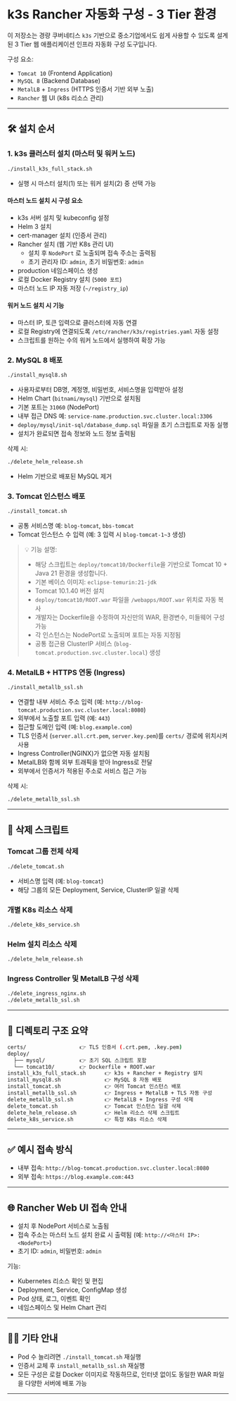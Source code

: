 # k3s Rancher 자동화 구성 - 3 Tier 환경

이 저장소는 경량 쿠버네티스 `k3s` 기반으로 중소기업에서도 쉽게 사용할 수 있도록 설계된 3 Tier 웹 애플리케이션 인프라 자동화 구성 도구입니다.

구성 요소:
- `Tomcat 10` (Frontend Application)
- `MySQL 8` (Backend Database)
- `MetalLB` + `Ingress` (HTTPS 인증서 기반 외부 노출)
- `Rancher` 웹 UI (k8s 리소스 관리)

---

## 🛠 설치 순서

### 1. **k3s 클러스터 설치 (마스터 및 워커 노드)**
```bash
./install_k3s_full_stack.sh
```
- 실행 시 마스터 설치(1) 또는 워커 설치(2) 중 선택 가능

#### 마스터 노드 설치 시 구성 요소
- k3s 서버 설치 및 kubeconfig 설정
- Helm 3 설치
- cert-manager 설치 (인증서 관리)
- Rancher 설치 (웹 기반 K8s 관리 UI)
  - 설치 후 `NodePort` 로 노출되며 접속 주소는 출력됨
  - 초기 관리자 ID: `admin`, 초기 비밀번호: `admin`
- production 네임스페이스 생성
- 로컬 Docker Registry 설치 (`5000 포트`)
- 마스터 노드 IP 자동 저장 (`~/registry_ip`)

#### 워커 노드 설치 시 기능
- 마스터 IP, 토큰 입력으로 클러스터에 자동 연결
- 로컬 Registry에 연결되도록 `/etc/rancher/k3s/registries.yaml` 자동 설정
- 스크립트를 원하는 수의 워커 노드에서 실행하여 확장 가능

### 2. **MySQL 8 배포**
```bash
./install_mysql8.sh
```
- 사용자로부터 DB명, 계정명, 비밀번호, 서비스명을 입력받아 설정
- Helm Chart (`bitnami/mysql`) 기반으로 설치됨
- 기본 포트는 `31060` (NodePort)
- 내부 접근 DNS 예: `service-name.production.svc.cluster.local:3306`
- `deploy/mysql/init-sql/database_dump.sql` 파일을 초기 스크립트로 자동 실행
- 설치가 완료되면 접속 정보와 노드 정보 출력됨

삭제 시:
```bash
./delete_helm_release.sh
```
- Helm 기반으로 배포된 MySQL 제거

### 3. **Tomcat 인스턴스 배포**
```bash
./install_tomcat.sh
```
- 공통 서비스명 예: `blog-tomcat`, `bbs-tomcat`
- Tomcat 인스턴스 수 입력 (예: 3 입력 시 `blog-tomcat-1~3` 생성)

> 💡 기능 설명:
> - 해당 스크립트는 `deploy/tomcat10/Dockerfile`을 기반으로 Tomcat 10 + Java 21 환경을 생성합니다.
> - 기본 베이스 이미지: `eclipse-temurin:21-jdk`
> - Tomcat 10.1.40 버전 설치
> - `deploy/tomcat10/ROOT.war` 파일을 `/webapps/ROOT.war` 위치로 자동 복사
> - 개발자는 Dockerfile을 수정하여 자신만의 WAR, 환경변수, 미들웨어 구성 가능
> - 각 인스턴스는 NodePort로 노출되며 포트는 자동 지정됨
> - 공통 접근용 ClusterIP 서비스 (`blog-tomcat.production.svc.cluster.local`) 생성

### 4. **MetalLB + HTTPS 연동 (Ingress)**
```bash
./install_metallb_ssl.sh
```
- 연결할 내부 서비스 주소 입력 (예: `http://blog-tomcat.production.svc.cluster.local:8080`)
- 외부에서 노출할 포트 입력 (예: `443`)
- 접근할 도메인 입력 (예: `blog.example.com`)
- TLS 인증서 (`server.all.crt.pem`, `server.key.pem`)를 `certs/` 경로에 위치시켜 사용
- Ingress Controller(NGINX)가 없으면 자동 설치됨
- MetalLB와 함께 외부 트래픽을 받아 Ingress로 전달
- 외부에서 인증서가 적용된 주소로 서비스 접근 가능

삭제 시:
```bash
./delete_metallb_ssl.sh
```

---

## 🧹 삭제 스크립트

### Tomcat 그룹 전체 삭제
```bash
./delete_tomcat.sh
```
- 서비스명 입력 (예: `blog-tomcat`)
- 해당 그룹의 모든 Deployment, Service, ClusterIP 일괄 삭제

### 개별 K8s 리소스 삭제
```bash
./delete_k8s_service.sh
```

### Helm 설치 리소스 삭제
```bash
./delete_helm_release.sh
```

### Ingress Controller 및 MetalLB 구성 삭제
```bash
./delete_ingress_nginx.sh
./delete_metallb_ssl.sh
```

---

## 📁 디렉토리 구조 요약

```bash
certs/                 👉 TLS 인증서 (.crt.pem, .key.pem)
deploy/
  ├── mysql/           👉 초기 SQL 스크립트 포함
  └── tomcat10/        👉 Dockerfile + ROOT.war
install_k3s_full_stack.sh      👉 k3s + Rancher + Registry 설치
install_mysql8.sh              👉 MySQL 8 자동 배포
install_tomcat.sh              👉 여러 Tomcat 인스턴스 배포
install_metallb_ssl.sh         👉 Ingress + MetalLB + TLS 자동 구성
delete_metallb_ssl.sh          👉 MetalLB + Ingress 구성 삭제
delete_tomcat.sh               👉 Tomcat 인스턴스 일괄 삭제
delete_helm_release.sh         👉 Helm 리소스 삭제 스크립트
delete_k8s_service.sh          👉 특정 K8s 리소스 삭제
```

---

## ✅ 예시 접속 방식

- 내부 접속: `http://blog-tomcat.production.svc.cluster.local:8080`
- 외부 접속: `https://blog.example.com:443`

---

## 🌐 Rancher Web UI 접속 안내

- 설치 후 NodePort 서비스로 노출됨
- 접속 주소는 마스터 노드 설치 완료 시 출력됨 (예: `http://<마스터 IP>:<NodePort>`)
- 초기 ID: `admin`, 비밀번호: `admin`

기능:
- Kubernetes 리소스 확인 및 편집
- Deployment, Service, ConfigMap 생성
- Pod 상태, 로그, 이벤트 확인
- 네임스페이스 및 Helm Chart 관리

---

## 🙋‍♂️ 기타 안내

- Pod 수 늘리려면 `./install_tomcat.sh` 재실행
- 인증서 교체 후 `install_metallb_ssl.sh` 재실행
- 모든 구성은 로컬 Docker 이미지로 작동하므로, 인터넷 없이도 동일한 WAR 파일을 다양한 서버에 배포 가능

---

